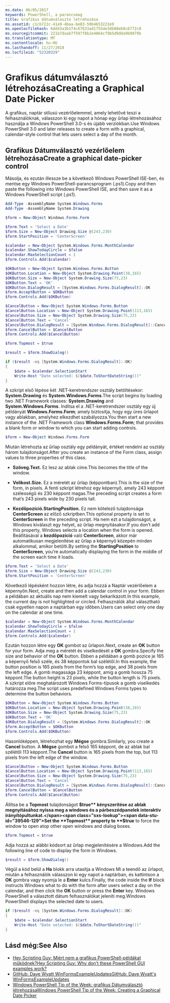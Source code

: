 ```yaml
---
ms.date: 06/05/2017
keywords: PowerShell, a parancsmag
title: Grafikus dátumválasztó létrehozása
ms.assetid: c1cb722c-41e9-4baa-be83-59b4653222e9
ms.openlocfilehash: 6dd43a3b1f4c67633ad1755de3db88eb8c6772c8
ms.sourcegitcommit: 221b7daab7f597f8b2e4864cf9b5d9dda9b9879b
ms.translationtype: MT
ms.contentlocale: hu-HU
ms.lasthandoff: 11/27/2018
ms.locfileid: "52320329"
---
```

# <a name="creating-a-graphical-date-picker"></a><span data-ttu-id="39546-103">Grafikus dátumválasztó létrehozása</span><span class="sxs-lookup"><span data-stu-id="39546-103">Creating a Graphical Date Picker</span></span>

<span data-ttu-id="39546-104">A grafikus, naptár stílusú vezérlőelemmel, amely lehetővé teszi a felhasználóknak, válasszon ki egy napot a hónap egy űrlap létrehozásához használja a Windows PowerShell 3.0-s és újabb verziókban.</span><span class="sxs-lookup"><span data-stu-id="39546-104">Use Windows PowerShell 3.0 and later releases to create a form with a graphical, calendar-style control that lets users select a day of the month.</span></span>

## <a name="create-a-graphical-date-picker-control"></a><span data-ttu-id="39546-105">Grafikus Dátumválasztó vezérlőelem létrehozása</span><span class="sxs-lookup"><span data-stu-id="39546-105">Create a graphical date-picker control</span></span>

<span data-ttu-id="39546-106">Másolja, és ezután illessze be a következő Windows PowerShell ISE-ben, és mentse egy Windows PowerShell-parancsprogram (.ps1).</span><span class="sxs-lookup"><span data-stu-id="39546-106">Copy and then paste the following into Windows PowerShell ISE, and then save it as a Windows PowerShell script (.ps1).</span></span>

```powershell
Add-Type -AssemblyName System.Windows.Forms
Add-Type -AssemblyName System.Drawing

$form = New-Object Windows.Forms.Form

$form.Text = 'Select a Date'
$form.Size = New-Object Drawing.Size @(243,230)
$form.StartPosition = 'CenterScreen'

$calendar = New-Object System.Windows.Forms.MonthCalendar
$calendar.ShowTodayCircle = $false
$calendar.MaxSelectionCount = 1
$form.Controls.Add($calendar)

$OKButton = New-Object System.Windows.Forms.Button
$OKButton.Location = New-Object System.Drawing.Point(38,165)
$OKButton.Size = New-Object System.Drawing.Size(75,23)
$OKButton.Text = 'OK'
$OKButton.DialogResult = [System.Windows.Forms.DialogResult]::OK
$form.AcceptButton = $OKButton
$form.Controls.Add($OKButton)

$CancelButton = New-Object System.Windows.Forms.Button
$CancelButton.Location = New-Object System.Drawing.Point(113,165)
$CancelButton.Size = New-Object System.Drawing.Size(75,23)
$CancelButton.Text = 'Cancel'
$CancelButton.DialogResult = [System.Windows.Forms.DialogResult]::Cancel
$form.CancelButton = $CancelButton
$form.Controls.Add($CancelButton)

$form.Topmost = $true

$result = $form.ShowDialog()

if ($result -eq [System.Windows.Forms.DialogResult]::OK)
{
    $date = $calendar.SelectionStart
    Write-Host "Date selected: $($date.ToShortDateString())"
}
```

<span data-ttu-id="39546-107">A szkript első lépése két .NET-keretrendszer osztály betöltésekor: **System.Drawing** és **System.Windows.Forms**.</span><span class="sxs-lookup"><span data-stu-id="39546-107">The script begins by loading two .NET Framework classes: **System.Drawing** and **System.Windows.Forms**.</span></span> <span data-ttu-id="39546-108">Indítsa el a .NET-keretrendszer osztály egy új példányát **Windows.Forms.Form**; amely biztosítja, hogy egy üres űrlapot vagy ablakban, amelyhez elkezdhet szabályozza.</span><span class="sxs-lookup"><span data-stu-id="39546-108">You then start a new instance of the .NET Framework class **Windows.Forms.Form**; that provides a blank form or window to which you can start adding controls.</span></span>

```powershell
$form = New-Object Windows.Forms.Form
```

<span data-ttu-id="39546-109">Miután létrehozta az űrlap osztály egy példányát, értéket rendelni az osztály három tulajdonságot.</span><span class="sxs-lookup"><span data-stu-id="39546-109">After you create an instance of the Form class, assign values to three properties of this class.</span></span>

- <span data-ttu-id="39546-110">**Szöveg.**</span><span class="sxs-lookup"><span data-stu-id="39546-110">**Text.**</span></span> <span data-ttu-id="39546-111">Ez lesz az ablak címe.</span><span class="sxs-lookup"><span data-stu-id="39546-111">This becomes the title of the window.</span></span>

- <span data-ttu-id="39546-112">**Velikost.**</span><span class="sxs-lookup"><span data-stu-id="39546-112">**Size.**</span></span> <span data-ttu-id="39546-113">Ez a méretét az űrlap (képpontban).</span><span class="sxs-lookup"><span data-stu-id="39546-113">This is the size of the form, in pixels.</span></span> <span data-ttu-id="39546-114">A fenti szkript létrehoz egy képernyő, amely 243 képpont szélességű és 230 képpont magas.</span><span class="sxs-lookup"><span data-stu-id="39546-114">The preceding script creates a form that’s 243 pixels wide by 230 pixels tall.</span></span>

- <span data-ttu-id="39546-115">**Kezdőpozíció.**</span><span class="sxs-lookup"><span data-stu-id="39546-115">**StartingPosition.**</span></span> <span data-ttu-id="39546-116">Ez nem kötelező tulajdonsága **CenterScreen** az előző szkriptben.</span><span class="sxs-lookup"><span data-stu-id="39546-116">This optional property is set to **CenterScreen** in the preceding script.</span></span> <span data-ttu-id="39546-117">Ha nem ezt a tulajdonságot, a Windows kiválaszt egy helyet, az űrlap megnyitásakor.</span><span class="sxs-lookup"><span data-stu-id="39546-117">If you don’t add this property, Windows selects a location when the form is opened.</span></span> <span data-ttu-id="39546-118">Beállításával a **kezdőpozíció** való **CenterScreen**, akkor már automatikusan megjelenítése az űrlap a képernyő közepén minden alkalommal, amikor betölti.</span><span class="sxs-lookup"><span data-stu-id="39546-118">By setting the **StartingPosition** to **CenterScreen**, you’re automatically displaying the form in the middle of the screen each time it loads.</span></span>

```powershell
$form.Text = 'Select a Date'
$form.Size = New-Object Drawing.Size @(243,230)
$form.StartPosition = 'CenterScreen'
```

<span data-ttu-id="39546-119">Következő lépésként hozzon létre, és adja hozzá a Naptár vezérlőelem a képernyőn.</span><span class="sxs-lookup"><span data-stu-id="39546-119">Next, create and then add a calendar control in your form.</span></span> <span data-ttu-id="39546-120">Ebben a példában az aktuális nap nem kiemelt vagy bekarikázott.</span><span class="sxs-lookup"><span data-stu-id="39546-120">In this example, the current day is not highlighted or circled.</span></span> <span data-ttu-id="39546-121">Felhasználók által választható csak egyetlen napon a naptárban egy időben.</span><span class="sxs-lookup"><span data-stu-id="39546-121">Users can select only one day on the calendar at one time.</span></span>

```powershell
$calendar = New-Object System.Windows.Forms.MonthCalendar
$calendar.ShowTodayCircle = $false
$calendar.MaxSelectionCount = 1
$form.Controls.Add($calendar)
```

<span data-ttu-id="39546-122">Ezután hozzon létre egy **OK** gombot az űrlapon.</span><span class="sxs-lookup"><span data-stu-id="39546-122">Next, create an **OK** button for your form.</span></span> <span data-ttu-id="39546-123">Adja meg a méretét és viselkedését a **OK** gombra.</span><span class="sxs-lookup"><span data-stu-id="39546-123">Specify the size and behavior of the **OK** button.</span></span> <span data-ttu-id="39546-124">Ebben a példában a gomb pozice je 165 a képernyő felső széle, és 38 képpontok bal szélétől.</span><span class="sxs-lookup"><span data-stu-id="39546-124">In this example, the button position is 165 pixels from the form’s top edge, and 38 pixels from the left edge.</span></span> <span data-ttu-id="39546-125">A gomb magassága 23 képpont, amíg a gomb hossza 75 képpont.</span><span class="sxs-lookup"><span data-stu-id="39546-125">The button height is 23 pixels, while the button length is 75 pixels.</span></span> <span data-ttu-id="39546-126">A szkript előre meghatározott Windows Forms-típusok a gomb viselkedés határozza meg.</span><span class="sxs-lookup"><span data-stu-id="39546-126">The script uses predefined Windows Forms types to determine the button behaviors.</span></span>

```powershell
$OKButton = New-Object System.Windows.Forms.Button
$OKButton.Location = New-Object System.Drawing.Point(38,165)
$OKButton.Size = New-Object System.Drawing.Size(75,23)
$OKButton.Text = 'OK'
$OKButton.DialogResult = [System.Windows.Forms.DialogResult]::OK
$form.AcceptButton = $OKButton
$form.Controls.Add($OKButton)
```

<span data-ttu-id="39546-127">Hasonlóképpen, létrehozhat egy **Mégse** gombra.</span><span class="sxs-lookup"><span data-stu-id="39546-127">Similarly, you create a **Cancel** button.</span></span> <span data-ttu-id="39546-128">A **Mégse** gombot a felső 165 képpont, de az ablak bal szélétől 113 képpont.</span><span class="sxs-lookup"><span data-stu-id="39546-128">The **Cancel** button is 165 pixels from the top, but 113 pixels from the left edge of the window.</span></span>

```powershell
$CancelButton = New-Object System.Windows.Forms.Button
$CancelButton.Location = New-Object System.Drawing.Point(113,165)
$CancelButton.Size = New-Object System.Drawing.Size(75,23)
$CancelButton.Text = 'Cancel'
$CancelButton.DialogResult = [System.Windows.Forms.DialogResult]::Cancel
$form.CancelButton = $CancelButton
$form.Controls.Add($CancelButton)
```

<span data-ttu-id="39546-129">Állítsa be a **Topmost** tulajdonságot **$true** kényszerítése az ablak megnyitásához nyissa meg a windows és a párbeszédpanelek interaktív irányítópultunkat.</span><span class="sxs-lookup"><span data-stu-id="39546-129">Set the **Topmost** property to **$true** to force the window to open atop other open windows and dialog boxes.</span></span>

```powershell
$form.Topmost = $true
```

<span data-ttu-id="39546-130">Adja hozzá az alábbi kódsort az űrlap megjelenítésére a Windows.</span><span class="sxs-lookup"><span data-stu-id="39546-130">Add the following line of code to display the form in Windows.</span></span>

```powershell
$result = $form.ShowDialog()
```

<span data-ttu-id="39546-131">Végül a kód belül a **Ha** blokk arra utasítja a Windows Mi a teendő az űrlapot, miután a felhasználók válasszon ki egy napot a naptárban, és kattintson a **OK** gombra vagy nyomja le a **Enter** kulcs.</span><span class="sxs-lookup"><span data-stu-id="39546-131">Finally, the code inside the **If** block instructs Windows what to do with the form after users select a day on the calendar, and then click the **OK** button or press the **Enter** key.</span></span> <span data-ttu-id="39546-132">Windows PowerShell a választott dátum felhasználókat jeleníti meg.</span><span class="sxs-lookup"><span data-stu-id="39546-132">Windows PowerShell displays the selected date to users.</span></span>

```powershell
if ($result -eq [System.Windows.Forms.DialogResult]::OK)
{
    $date = $calendar.SelectionStart
    Write-Host "Date selected: $($date.ToShortDateString())"
}
```

## <a name="see-also"></a><span data-ttu-id="39546-133">Lásd még:</span><span class="sxs-lookup"><span data-stu-id="39546-133">See Also</span></span>

- [<span data-ttu-id="39546-134">Hey Scripting Guy: Miért nem a grafikus PowerShell-példákat működnek?</span><span class="sxs-lookup"><span data-stu-id="39546-134">Hey Scripting Guy:  Why don’t these PowerShell GUI examples work?</span></span>](https://go.microsoft.com/fwlink/?LinkId=506644)
- [<span data-ttu-id="39546-135">GitHub: Dave Wyatt WinFormsExampleUpdates</span><span class="sxs-lookup"><span data-stu-id="39546-135">GitHub: Dave Wyatt's WinFormsExampleUpdates</span></span>](https://github.com/dlwyatt/WinFormsExampleUpdates)
- [<span data-ttu-id="39546-136">Windows PowerShell Tip of the Week: grafikus Dátumválasztó létrehozása</span><span class="sxs-lookup"><span data-stu-id="39546-136">Windows PowerShell Tip of the Week:  Creating a Graphical Date Picker</span></span>](https://technet.microsoft.com/library/ff730942.aspx)